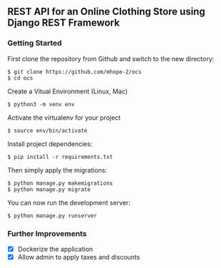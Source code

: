 ## REST API for an Online Clothing Store using Django REST Framework

### Getting Started

First clone the repository from Github and switch to the new directory:

    $ git clone https://github.com/mhope-2/ocs
    $ cd ocs
    
Create a Vitual Environment (Linux, Mac)

    $ python3 -m venv env

Activate the virtualenv for your project

    $ source env/bin/activate
    
Install project dependencies:

    $ pip install -r requirements.txt
    
    
Then simply apply the migrations:

    $ python manage.py makemigrations
    $ python manage.py migrate
    

You can now run the development server:

    $ python manage.py runserver


### Further Improvements
-[x] Dockerize the application  
-[x] Allow admin to apply taxes and discounts